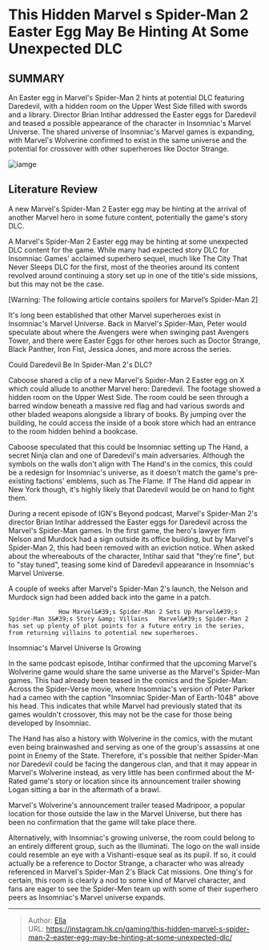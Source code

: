 # This Hidden Marvel s Spider-Man 2 Easter Egg May Be Hinting At Some Unexpected DLC


## SUMMARY 



  An Easter egg in Marvel&#39;s Spider-Man 2 hints at potential DLC featuring Daredevil, with a hidden room on the Upper West Side filled with swords and a library.   Director Brian Intihar addressed the Easter eggs for Daredevil and teased a possible appearance of the character in Insomniac&#39;s Marvel Universe.   The shared universe of Insomniac&#39;s Marvel games is expanding, with Marvel&#39;s Wolverine confirmed to exist in the same universe and the potential for crossover with other superheroes like Doctor Strange.  

![iamge](https://static1.srcdn.com/wordpress/wp-content/uploads/2023/11/spider-man-2-miles-peter-symbiote-dlc.jpg)

## Literature Review

A new Marvel&#39;s Spider-Man 2 Easter egg may be hinting at the arrival of another Marvel hero in some future content, potentially the game&#39;s story DLC.




A Marvel&#39;s Spider-Man 2 Easter egg may be hinting at some unexpected DLC content for the game. While many had expected story DLC for Insomniac Games&#39; acclaimed superhero sequel, much like The City That Never Sleeps DLC for the first, most of the theories around its content revolved around continuing a story set up in one of the title&#39;s side missions, but this may not be the case.




[Warning: The following article contains spoilers for Marvel’s Spider-Man 2]

It&#39;s long been established that other Marvel superheroes exist in Insomniac&#39;s Marvel Universe. Back in Marvel&#39;s Spider-Man, Peter would speculate about where the Avengers were when swinging past Avengers Tower, and there were Easter Eggs for other heroes such as Doctor Strange, Black Panther, Iron Fist, Jessica Jones, and more across the series.

  


 Could Daredevil Be In Spider-Man 2&#39;s DLC? 
          

Caboose shared a clip of a new Marvel&#39;s Spider-Man 2 Easter egg on X which could allude to another Marvel hero: Daredevil. The footage showed a hidden room on the Upper West Side. The room could be seen through a barred window beneath a massive red flag and had various swords and other bladed weapons alongside a library of books. By jumping over the building, he could access the inside of a book store which had an entrance to the room hidden behind a bookcase.





 

Caboose speculated that this could be Insomniac setting up The Hand, a secret Ninja clan and one of Daredevil&#39;s main adversaries. Although the symbols on the walls don&#39;t align with The Hand&#39;s in the comics, this could be a redesign for Insomniac&#39;s universe, as it doesn&#39;t match the game&#39;s pre-existing factions&#39; emblems, such as The Flame. If The Hand did appear in New York though, it&#39;s highly likely that Daredevil would be on hand to fight them.

During a recent episode of IGN&#39;s Beyond podcast, Marvel&#39;s Spider-Man 2&#39;s director Brian Intihar addressed the Easter eggs for Daredevil across the Marvel&#39;s Spider-Man games. In the first game, the hero&#39;s lawyer firm Nelson and Murdock had a sign outside its office building, but by Marvel&#39;s Spider-Man 2, this had been removed with an eviction notice. When asked about the whereabouts of the character, Intihar said that &#34;they&#39;re fine&#34;, but to &#34;stay tuned&#34;, teasing some kind of Daredevil appearance in Insomniac&#39;s Marvel Universe.






A couple of weeks after Marvel&#39;s Spider-Man 2&#39;s launch, the Nelson and Murdock sign had been added back into the game in a patch.




                  How Marvel&#39;s Spider-Man 2 Sets Up Marvel&#39;s Spider-Man 3&#39;s Story &amp; Villains   Marvel&#39;s Spider-Man 2 has set up plenty of plot points for a future entry in the series, from returning villains to potential new superheroes.    



 Insomniac&#39;s Marvel Universe Is Growing 
          

In the same podcast episode, Intihar confirmed that the upcoming Marvel&#39;s Wolverine game would share the same universe as the Marvel&#39;s Spider-Man games. This had already been teased in the comics and the Spider-Man: Across the Spider-Verse movie, where Insomniac&#39;s version of Peter Parker had a cameo with the caption &#34;Insomniac Spider-Man of Earth-1048&#34; above his head. This indicates that while Marvel had previously stated that its games wouldn&#39;t crossover, this may not be the case for those being developed by Insomniac.




The Hand has also a history with Wolverine in the comics, with the mutant even being brainwashed and serving as one of the group&#39;s assassins at one point in Enemy of the State. Therefore, it&#39;s possible that neither Spider-Man nor Daredevil could be facing the dangerous clan, and that it may appear in Marvel&#39;s Wolverine instead, as very little has been confirmed about the M-Rated game&#39;s story or location since its announcement trailer showing Logan sitting a bar in the aftermath of a brawl.



Marvel&#39;s Wolverine&#39;s announcement trailer teased Madripoor, a popular location for those outside the law in the Marvel Universe, but there has been no confirmation that the game will take place there.




Alternatively, with Insomniac&#39;s growing universe, the room could belong to an entirely different group, such as the Illuminati. The logo on the wall inside could resemble an eye with a Vishanti-esque seal as its pupil. If so, it could actually be a reference to Doctor Strange, a character who was already referenced in Marvel&#39;s Spider-Man 2&#39;s Black Cat missions. One thing&#39;s for certain, this room is clearly a nod to some kind of Marvel character, and fans are eager to see the Spider-Men team up with some of their superhero peers as Insomniac&#39;s Marvel universe expands.






---

> Author: [Ella](https://instagram.hk.cn/)  
> URL: https://instagram.hk.cn/gaming/this-hidden-marvel-s-spider-man-2-easter-egg-may-be-hinting-at-some-unexpected-dlc/  

